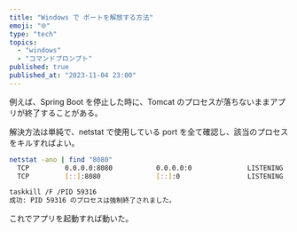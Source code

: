 ```yaml
---
title: "Windows で ポートを解放する方法"
emoji: "🌐"
type: "tech"
topics:
  - "windows"
  - "コマンドプロンプト"
published: true
published_at: "2023-11-04 23:00"
---
```


例えば、Spring Boot を停止した時に、Tomcat のプロセスが落ちないままアプリが終了することがある。

解決方法は単純で、netstat で使用している port を全て確認し、該当のプロセスをキルすればよい。

```sh
netstat -ano | find "8080"
  TCP         0.0.0.0:8080           0.0.0.0:0              LISTENING       59316
  TCP         [::]:8080              [::]:0                 LISTENING       59316

taskkill /F /PID 59316
成功: PID 59316 のプロセスは強制終了されました。
```

これでアプリを起動すれば動いた。